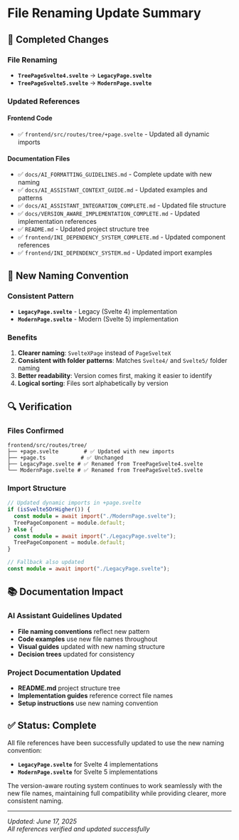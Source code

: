 # File Renaming Update Summary

## 🔄 Completed Changes

### **File Renaming**

- **`TreePageSvelte4.svelte`** → **`LegacyPage.svelte`**
- **`TreePageSvelte5.svelte`** → **`ModernPage.svelte`**

### **Updated References**

#### **Frontend Code**

- ✅ `frontend/src/routes/tree/+page.svelte` - Updated all dynamic imports

#### **Documentation Files**

- ✅ `docs/AI_FORMATTING_GUIDELINES.md` - Complete update with new naming
- ✅ `docs/AI_ASSISTANT_CONTEXT_GUIDE.md` - Updated examples and patterns
- ✅ `docs/AI_ASSISTANT_INTEGRATION_COMPLETE.md` - Updated file structure
- ✅ `docs/VERSION_AWARE_IMPLEMENTATION_COMPLETE.md` - Updated implementation references
- ✅ `README.md` - Updated project structure tree
- ✅ `frontend/INI_DEPENDENCY_SYSTEM_COMPLETE.md` - Updated component references
- ✅ `frontend/INI_DEPENDENCY_SYSTEM.md` - Updated import examples

## 🎯 New Naming Convention

### **Consistent Pattern**

- **`LegacyPage.svelte`** - Legacy (Svelte 4) implementation
- **`ModernPage.svelte`** - Modern (Svelte 5) implementation

### **Benefits**

1. **Clearer naming**: `SvelteXPage` instead of `PageSvelteX`
2. **Consistent with folder patterns**: Matches `Svelte4/` and `Svelte5/` folder naming
3. **Better readability**: Version comes first, making it easier to identify
4. **Logical sorting**: Files sort alphabetically by version

## 🔍 Verification

### **Files Confirmed**

```
frontend/src/routes/tree/
├── +page.svelte        # ✅ Updated with new imports
├── +page.ts           # ✅ Unchanged
├── LegacyPage.svelte # ✅ Renamed from TreePageSvelte4.svelte
└── ModernPage.svelte # ✅ Renamed from TreePageSvelte5.svelte
```

### **Import Structure**

```typescript
// Updated dynamic imports in +page.svelte
if (isSvelte5OrHigher()) {
  const module = await import("./ModernPage.svelte");
  TreePageComponent = module.default;
} else {
  const module = await import("./LegacyPage.svelte");
  TreePageComponent = module.default;
}

// Fallback also updated
const module = await import("./LegacyPage.svelte");
```

## 📚 Documentation Impact

### **AI Assistant Guidelines Updated**

- **File naming conventions** reflect new pattern
- **Code examples** use new file names throughout
- **Visual guides** updated with new naming structure
- **Decision trees** updated for consistency

### **Project Documentation Updated**

- **README.md** project structure tree
- **Implementation guides** reference correct file names
- **Setup instructions** use new naming convention

## ✅ Status: Complete

All file references have been successfully updated to use the new naming convention:

- **`LegacyPage.svelte`** for Svelte 4 implementations
- **`ModernPage.svelte`** for Svelte 5 implementations

The version-aware routing system continues to work seamlessly with the new file names, maintaining full compatibility while providing clearer, more consistent naming.

---

_Updated: June 17, 2025_  
_All references verified and updated successfully_

